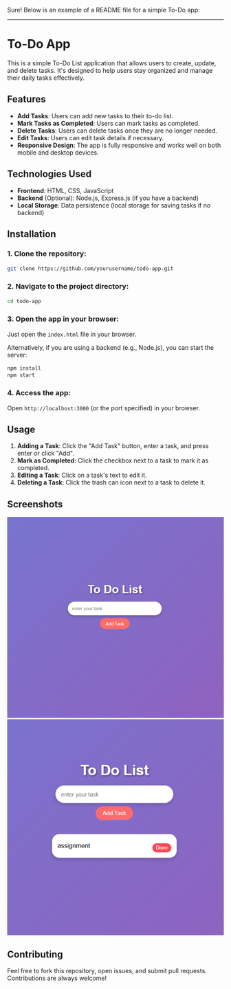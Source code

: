 Sure! Below is an example of a README file for a simple To-Do app:

---

# To-Do App

This is a simple To-Do List application that allows users to create, update, and delete tasks. It's designed to help users stay organized and manage their daily tasks effectively.

## Features
- **Add Tasks**: Users can add new tasks to their to-do list.
- **Mark Tasks as Completed**: Users can mark tasks as completed.
- **Delete Tasks**: Users can delete tasks once they are no longer needed.
- **Edit Tasks**: Users can edit task details if necessary.
- **Responsive Design**: The app is fully responsive and works well on both mobile and desktop devices.

## Technologies Used
- **Frontend**: HTML, CSS, JavaScript
- **Backend** (Optional): Node.js, Express.js (if you have a backend)
- **Local Storage**: Data persistence (local storage for saving tasks if no backend)

## Installation

### 1. Clone the repository:
```bash
git clone https://github.com/yourusername/todo-app.git
```

### 2. Navigate to the project directory:
```bash
cd todo-app
```

### 3. Open the app in your browser:
Just open the `index.html` file in your browser.

Alternatively, if you are using a backend (e.g., Node.js), you can start the server:
```bash
npm install
npm start
```

### 4. Access the app:
Open `http://localhost:3000` (or the port specified) in your browser.

## Usage

1. **Adding a Task**: Click the "Add Task" button, enter a task, and press enter or click "Add".
2. **Mark as Completed**: Click the checkbox next to a task to mark it as completed.
3. **Editing a Task**: Click on a task's text to edit it.
4. **Deleting a Task**: Click the trash can icon next to a task to delete it.

## Screenshots
![Screenshot1](https://github.com/piyush1645/ToDo-App-Simple-Efficient-Task-Manager/blob/e2b25fec2047ef27df0d2077f6234da209d97760/screenshots/Screenshot1.png)
![Screenshot2](https://github.com/piyush1645/ToDo-App-Simple-Efficient-Task-Manager/blob/e2b25fec2047ef27df0d2077f6234da209d97760/screenshots/Screenshot2.png)

## Contributing

Feel free to fork this repository, open issues, and submit pull requests. Contributions are always welcome!
